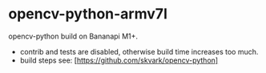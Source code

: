 # opencv-python-armv7l
opencv-python build on Bananapi M1+.
* contrib and tests are disabled, otherwise build time increases too much.
* build steps see: [https://github.com/skvark/opencv-python]
